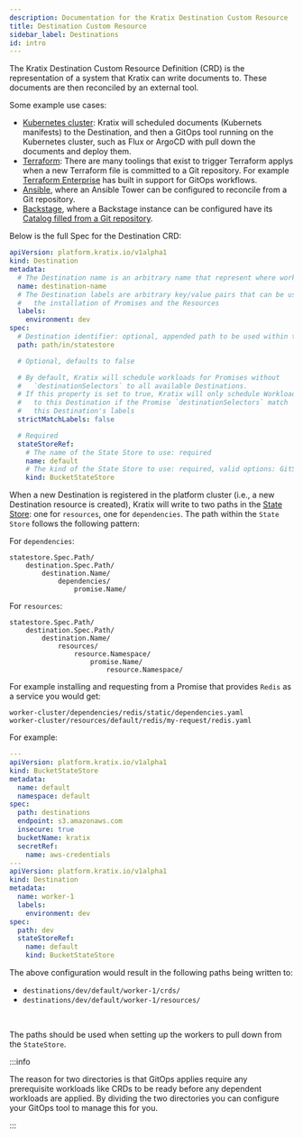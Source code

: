 ```yaml
---
description: Documentation for the Kratix Destination Custom Resource
title: Destination Custom Resource
sidebar_label: Destinations
id: intro
---
```


The Kratix Destination Custom Resource Definition (CRD) is the representation of
a system that Kratix can write documents to. These documents are then
reconciled by an external tool.

Some example use cases:
- [Kubernetes cluster](https://kubernetes.io/): Kratix will scheduled documents (Kubernets manifests) to
  the Destination, and then a GitOps tool running on the Kubernetes cluster,
  such as Flux or ArgoCD with pull down the documents and deploy them.
- [Terraform](https://www.terraform.io/): There are many toolings that exist to trigger Terraform applys
  when a new Terraform file is committed to a Git repository. For example
  [Terraform
  Enterprise](https://www.hashicorp.com/resources/gitops-and-terraform-enterprise-a-match-made-in-heaven-at-state-farm)
  has built in support for GitOps workflows.
- [Ansible](https://www.ansible.com/), where an Ansible Tower can be configured to reconcile from a Git
  repository.
- [Backstage](https://backstage.io/), where a Backstage instance can be configured have its [Catalog
  filled from a Git
  repository](https://backstage.io/docs/integrations/github/discovery).


Below is the full Spec for the Destination CRD:
```yaml
apiVersion: platform.kratix.io/v1alpha1
kind: Destination
metadata:
  # The Destination name is an arbitrary name that represent where workloads will be scheduled by the platform
  name: destination-name
  # The Destination labels are arbitrary key/value pairs that can be used for scheduling
  #   the installation of Promises and the Resources
  labels:
    environment: dev
spec:
  # Destination identifier: optional, appended path to be used within the State Store
  path: path/in/statestore

  # Optional, defaults to false

  # By default, Kratix will schedule workloads for Promises without
  #   `destinationSelectors` to all available Destinations.
  # If this property is set to true, Kratix will only schedule Workloads
  #   to this Destination if the Promise `destinationSelectors` match
  #   this Destination's labels
  strictMatchLabels: false

  # Required
  stateStoreRef:
    # The name of the State Store to use: required
    name: default
    # The kind of the State Store to use: required, valid options: GitStateStore, BucketStateStore
    kind: BucketStateStore
```

When a new Destination is registered in the platform cluster (i.e., a new Destination resource is
created), Kratix will write to two paths in the [State
Store](../statestore/intro):
one for `resources`, one for `dependencies`. The path within the `State Store` follows the following pattern:

For `dependencies`:

```
statestore.Spec.Path/
    destination.Spec.Path/
        destination.Name/
            dependencies/
                promise.Name/
```

For `resources`:

```
statestore.Spec.Path/
    destination.Spec.Path/
        destination.Name/
            resources/
                resource.Namespace/
                    promise.Name/
                        resource.Namespace/
```

For example installing and requesting from a Promise that provides `Redis` as a service you would get:

```
worker-cluster/dependencies/redis/static/dependencies.yaml
worker-cluster/resources/default/redis/my-request/redis.yaml
```

For example:

```yaml
---
apiVersion: platform.kratix.io/v1alpha1
kind: BucketStateStore
metadata:
  name: default
  namespace: default
spec:
  path: destinations
  endpoint: s3.amazonaws.com
  insecure: true
  bucketName: kratix
  secretRef:
    name: aws-credentials
---
apiVersion: platform.kratix.io/v1alpha1
kind: Destination
metadata:
  name: worker-1
  labels:
    environment: dev
spec:
  path: dev
  stateStoreRef:
    name: default
    kind: BucketStateStore
```

The above configuration would result in the following paths being written to:

- `destinations/dev/default/worker-1/crds/`
- `destinations/dev/default/worker-1/resources/`

<br/>

The paths should be used when setting up the workers to pull
down from the `StateStore`.

:::info

The reason for two directories is that GitOps applies require any prerequisite workloads like CRDs to be ready before any dependent workloads are applied. By dividing the two directories you can configure your GitOps tool to manage this for you.

:::
